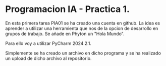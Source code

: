 # Programacion IA - Practica 1.

En esta primera tarea PIA01 se ha creado una cuenta en github. La idea es aprender a utilizar una herramienta que nos de la opcion de desarrollo en grupos de trabajo. Se añade en Phyton un "Hola Mundo".


Para ello voy a utilizar PyCharm 2024.2.1.

Simplemente se ha creado un archivo en dicho programa y se ha realizado un upload de dicho archivo al repositorio.
